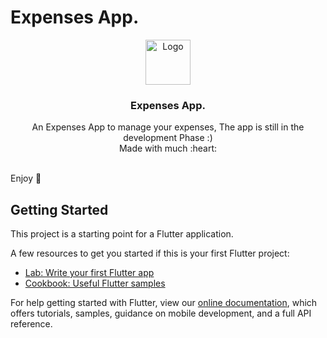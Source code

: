 # Expenses App.
<p align="center">
  <a href="https://flutter.io/">
    <img src="https://user-images.githubusercontent.com/89584431/215066394-fae98a50-75fb-48a6-95f3-d1f64e0e3147.png" alt="Logo" height=72>
  </a>

  <h3 align="center">Expenses App.</h3>

  <p align="center">
    An Expenses App to manage your expenses, The app is still in the development Phase :)
    <br>
    Made with much  :heart:
    <br>
    <br>
  </p>
</p>

Enjoy :metal:

## Getting Started

This project is a starting point for a Flutter application.

A few resources to get you started if this is your first Flutter project:

- [Lab: Write your first Flutter app](https://flutter.dev/docs/get-started/codelab)
- [Cookbook: Useful Flutter samples](https://flutter.dev/docs/cookbook)

For help getting started with Flutter, view our
[online documentation](https://flutter.dev/docs), which offers tutorials,
samples, guidance on mobile development, and a full API reference.

